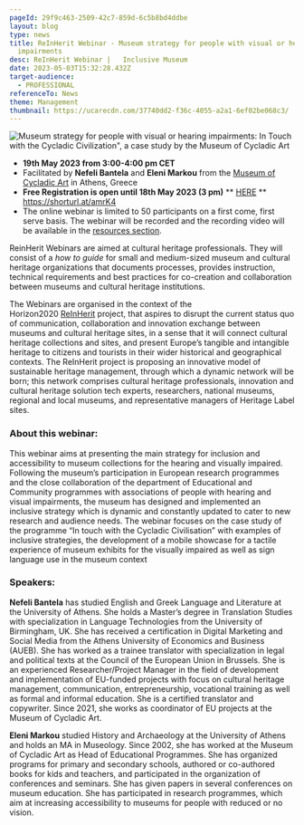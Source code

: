 ```yaml
---
pageId: 29f9c463-2509-42c7-859d-6c5b8bd4ddbe
layout: blog
type: news
title: ReInHerit Webinar - Museum strategy for people with visual or hearing
  impairments
desc: ReInHerit Webinar |   Inclusive Museum
date: 2023-05-03T15:32:28.432Z
target-audience:
  - PROFESSIONAL
referenceTo: News
theme: Management
thumbnail: https://ucarecdn.com/37740dd2-f36c-4055-a2a1-6ef02be068c3/
---
```

![Museum strategy for people with visual or hearing impairments: In Touch with the Cycladic Civilization", a case study by the Museum of Cycladic Art ](https://ucarecdn.com/cddc9baa-1207-408c-9247-31a5444a8135/ "Museum strategy for people with visual or hearing impairments: In Touch with the Cycladic Civilization\", a case study by the Museum of Cycladic Art ")

* **19th May 2023 from 3:00-4:00 pm CET**
* Facilitated by **Nefeli Bantela** and **Eleni Markou** from the [Museum of Cycladic Art](https://cycladic.gr/en) in Athens, Greece
* **Free Registration is open until 18th May 2023 (3 pm)** \*\* [HERE](https://docs.google.com/forms/d/e/1FAIpQLSdjbvB_xGabSJQPkivzWCb5FBcMAZE5l8sROV5OT-9IDA1pjA/viewform) \*\*\
  <https://shorturl.at/amrK4>
* The online webinar is limited to 50 participants on a first come, first serve basis. The webinar will be recorded and the recording video will be available in the [resources section](https://reinherit-hub.eu/webinars).

ReinHerit Webinars are aimed at cultural heritage professionals. They will consist of a *how to guide* for small and medium-sized museum and cultural heritage organizations that documents processes, provides instruction, technical requirements and best practices for co-creation and collaboration between museums and cultural heritage institutions.

The Webinars are organised in the context of the  Horizon2020 [ReInHerit](https://www.reinherit.eu) project, that aspires to disrupt the current status quo of communication, collaboration and innovation exchange between museums and cultural heritage sites, in a sense that it will connect cultural heritage collections and sites, and present Europe’s tangible and intangible heritage to citizens and tourists in their wider historical and geographical contexts. The ReInHerit project is proposing an innovative model of sustainable heritage management, through which a dynamic network will be born; this network comprises cultural heritage professionals, innovation and cultural heritage solution tech experts, researchers, national museums, regional and local museums, and representative managers of Heritage Label sites. 

### About this webinar:

This webinar aims at presenting the main strategy for inclusion and accessibility to museum collections for the hearing and visually impaired. Following the museum’s participation in European research programmes and the close collaboration of the department of Educational and Community programmes with associations of people with hearing and visual impairments, the museum has designed and implemented an inclusive strategy which is dynamic and constantly updated to cater to new research and audience needs. The webinar focuses on the case study of the programme “In touch with the Cycladic Civilisation” with examples of inclusive strategies, the development of a mobile showcase for a tactile experience of museum exhibits for the visually impaired as well as sign language use in the museum context

### Speakers:

**Nefeli Bantela** has studied English and Greek Language and Literature at the University of Athens. She holds a Master’s degree in Translation Studies with specialization in Language Technologies from the University of Birmingham, UK. She has received a certification in Digital Marketing and Social Media from the Athens University of Economics and Business (AUEB). She has worked as a trainee translator with specialization in legal and political texts at the Council of the European Union in Brussels. She is an experienced Researcher/Project Manager in the field of development and implementation of EU-funded projects with focus on cultural heritage management, communication, entrepreneurship, vocational training as well as formal and informal education. She is a certified translator and copywriter. Since 2021, she works as coordinator of EU projects at the Museum of Cycladic Art. 

**Eleni Markou** studied History and Archaeology at the University of Athens and holds an MA in Museology. Since 2002, she has worked at the Museum of Cycladic Art as Head of Educational Programmes. She has organized programs for primary and secondary schools, authored or co-authored books for kids and teachers, and participated in the organization of conferences and seminars. She has given papers in several conferences on museum education. She has participated in research programmes, which aim at increasing accessibility to museums for people with reduced or no vision.